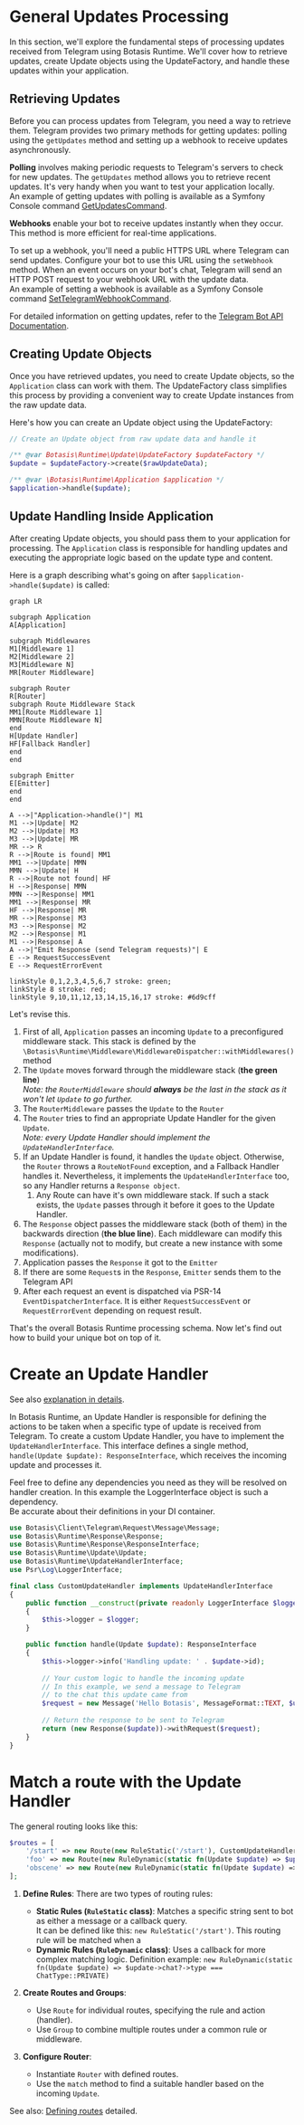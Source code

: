 # General Updates Processing

In this section, we'll explore the fundamental steps of processing updates received from Telegram using Botasis Runtime.
We'll cover how to retrieve updates, create Update objects using the UpdateFactory, and handle these updates within your application.

## Retrieving Updates

Before you can process updates from Telegram, you need a way to retrieve them. Telegram provides two primary methods
for getting updates: polling using the `getUpdates` method and setting up a webhook to receive updates asynchronously.

**Polling** involves making periodic requests to Telegram's servers to check for new updates. The `getUpdates` method
allows you to retrieve recent updates. It's very handy when you want to test your application locally.  
An example of getting updates with polling is available as a Symfony Console command [GetUpdatesCommand](../src/Console/GetUpdatesCommand.php).

**Webhooks** enable your bot to receive updates instantly when they occur. This method is more efficient for real-time applications.

To set up a webhook, you'll need a public HTTPS URL where Telegram can send updates. Configure your bot to use this URL
using the `setWebhook` method. When an event occurs on your bot's chat, Telegram will send an HTTP POST request to your
webhook URL with the update data.  
An example of setting a webhook is available as a Symfony Console command [SetTelegramWebhookCommand](../src/Console/SetTelegramWebhookCommand.php).

For detailed information on getting updates, refer to the [Telegram Bot API Documentation](https://core.telegram.org/bots/api#getting-updates).

## Creating Update Objects

Once you have retrieved updates, you need to create Update objects, so the `Application` class can work with them.
The UpdateFactory class simplifies this process by providing a convenient way to create Update instances from the raw update data.

Here's how you can create an Update object using the UpdateFactory:

```php
// Create an Update object from raw update data and handle it

/** @var Botasis\Runtime\Update\UpdateFactory $updateFactory */
$update = $updateFactory->create($rawUpdateData);

/** @var \Botasis\Runtime\Application $application */
$application->handle($update);
```

## Update Handling Inside Application

After creating Update objects, you should pass them to your application for processing. The `Application` class is responsible for
handling updates and executing the appropriate logic based on the update type and content.

Here is a graph describing what's going on after `$application->handle($update)` is called:

```mermaid
graph LR

subgraph Application
A[Application]

subgraph Middlewares
M1[Middleware 1]
M2[Middleware 2]
M3[Middleware N]
MR[Router Middleware]

subgraph Router
R[Router]
subgraph Route Middleware Stack
MM1[Route Middleware 1]
MMN[Route Middleware N]
end
H[Update Handler]
HF[Fallback Handler]
end
end

subgraph Emitter
E[Emitter]
end
end

A -->|"Application->handle()"| M1
M1 -->|Update| M2
M2 -->|Update| M3
M3 -->|Update| MR
MR --> R
R -->|Route is found| MM1
MM1 -->|Update| MMN
MMN -->|Update| H
R -->|Route not found| HF
H -->|Response| MMN
MMN -->|Response| MM1
MM1 -->|Response| MR
HF -->|Response| MR
MR -->|Response| M3
M3 -->|Response| M2
M2 -->|Response| M1
M1 -->|Response| A
A -->|"Emit Response (send Telegram requests)"| E
E --> RequestSuccessEvent
E --> RequestErrorEvent

linkStyle 0,1,2,3,4,5,6,7 stroke: green;
linkStyle 8 stroke: red;
linkStyle 9,10,11,12,13,14,15,16,17 stroke: #6d9cff
```

Let's revise this.
1. First of all, `Application` passes an incoming `Update` to a preconfigured middleware stack. This stack is defined
    by the `\Botasis\Runtime\Middleware\MiddlewareDispatcher::withMiddlewares()` method
2. The `Update` moves forward through the middleware stack (**the green line**)  
    _Note: the `RouterMiddleware` should **always** be the last in the stack as it won't let `Update` to go further._
3. The `RouterMiddleware` passes the `Update` to the `Router`
4. The `Router` tries to find an appropriate Update Handler for the given `Update`.  
    _Note: every Update Handler should implement the `UpdateHandlerInterface`._
5. If an Update Handler is found, it handles the `Update` object. Otherwise, the `Router` throws a `RouteNotFound`
    exception, and a Fallback Handler handles it. Nevertheless, it implements the `UpdateHandlerInterface` too, so
    any Handler returns a `Response object`.
    1. Any Route can have it's own middleware stack. If such a stack exists, the `Update` passes through it before
        it goes to the Update Handler.
6. The `Response` object passes the middleware stack (both of them) in the backwards direction (**the blue line**).
    Each middleware can modify this `Response` (actually not to modify, but create a new instance with some modifications).
7. Application passes the `Response` it got to the `Emitter`
8. If there are some `Request`s in the `Response`, `Emitter` sends them to the Telegram API
9. After each request an event is dispatched via PSR-14 `EventDispatcherInterface`. It is either `RequestSuccessEvent`
    or `RequestErrorEvent` depending on request result.

That's the overall Botasis Runtime processing schema. Now let's find out how to build your unique bot on top of it.


# Create an Update Handler

See also [explanation in details](./update-handlers.md).

In Botasis Runtime, an Update Handler is responsible for defining the actions to be taken when a specific type of update
is received from Telegram. To create a custom Update Handler, you have to implement the `UpdateHandlerInterface`.
This interface defines a single method, `handle(Update $update): ResponseInterface`, which receives the incoming update 
and processes it.

Feel free to define any dependencies you need as they will be resolved on handler creation.
In this example the LoggerInterface object is such a dependency.  
Be accurate about their definitions in your DI container.

```php
use Botasis\Client\Telegram\Request\Message\Message;
use Botasis\Runtime\Response\Response;
use Botasis\Runtime\Response\ResponseInterface;
use Botasis\Runtime\Update\Update;
use Botasis\Runtime\UpdateHandlerInterface;
use Psr\Log\LoggerInterface;

final class CustomUpdateHandler implements UpdateHandlerInterface
{
    public function __construct(private readonly LoggerInterface $logger)
    {
        $this->logger = $logger;
    }

    public function handle(Update $update): ResponseInterface
    {
        $this->logger->info('Handling update: ' . $update->id);
        
        // Your custom logic to handle the incoming update
        // In this example, we send a message to Telegram
        // to the chat this update came from
        $request = new Message('Hello Botasis', MessageFormat::TEXT, $update->chat->id);
        
        // Return the response to be sent to Telegram
        return (new Response($update))->withRequest($request);
    }
}
```

# Match a route with the Update Handler
The general routing looks like this:
```php
$routes = [
    '/start' => new Route(new RuleStatic('/start'), CustomUpdateHandler::class);
    'foo' => new Route(new RuleDynamic(static fn(Update $update) => $update->chat?->type === ChatType::GROUP && $update->requestData !== null), Foo::class);
    'obscene' => new Route(new RuleDynamic(static fn(Update $update) => str_contains($update->requestData, 'obscene')), BanHandler::class);
];
```

1. **Define Rules**:
    There are two types of routing rules:
    - **Static Rules (`RuleStatic` class)**: Matches a specific string sent to bot as either a message or a callback query.  
      It can be defined like this: `new RuleStatic('/start')`. This routing rule will be matched when a 
    - **Dynamic Rules (`RuleDynamic` class)**: Uses a callback for more complex matching logic.
      Definition example: `new RuleDynamic(static fn(Update $update) => $update->chat?->type === ChatType::PRIVATE)` 

2. **Create Routes and Groups**:
    - Use `Route` for individual routes, specifying the rule and action (handler).
    - Use `Group` to combine multiple routes under a common rule or middleware.

3. **Configure Router**:
    - Instantiate `Router` with defined routes.
    - Use the `match` method to find a suitable handler based on the incoming `Update`.

See also: [Defining routes](./defining-routes.md) detailed.
